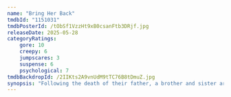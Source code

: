 ```yaml
---
name: "Bring Her Back"
tmdbId: "1151031"
tmdbPosterId: /tObSf1VzzHt9xB0csanFtb3DRjf.jpg
releaseDate: 2025-05-28
categoryRatings:
    gore: 10
    creepy: 6
    jumpscares: 3
    suspense: 6
    psychological: 7
tmdbBackdropId: /2IIKts2A9vnUdM9tTC76B8tDmuZ.jpg
synopsis: "Following the death of their father, a brother and sister are introduced to their new sibling by their foster mother, only to learn that she has a terrifying secret."
---
```

